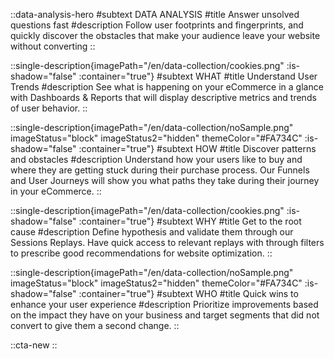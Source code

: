 ::data-analysis-hero
#subtext
DATA ANALYSIS
#title
Answer unsolved questions fast
#description
Follow user footprints and fingerprints, and quickly discover the obstacles that make your audience leave your website without converting 
::

::single-description{imagePath="/en/data-collection/cookies.png" :is-shadow="false" :container="true"}
#subtext
WHAT
#title
Understand User Trends 
#description
See what is happening on your eCommerce in a glance with Dashboards & Reports that will display descriptive metrics and trends of user behavior. 
::

::single-description{imagePath="/en/data-collection/noSample.png" imageStatus="block" imageStatus2="hidden" themeColor="#FA734C" :is-shadow="false" :container="true"}
#subtext
HOW
#title
Discover patterns and obstacles
#description
Understand how your users like to buy and where they are getting stuck during their  purchase process. Our Funnels and User Journeys will show you what paths they take during their journey in your eCommerce.
::

::single-description{imagePath="/en/data-collection/cookies.png" :is-shadow="false" :container="true"}
#subtext
WHY
#title
Get to the root cause
#description
Define hypothesis and validate them through our Sessions Replays. Have quick access to relevant replays with through filters to prescribe good recommendations for website optimization.
::

::single-description{imagePath="/en/data-collection/noSample.png" imageStatus="block" imageStatus2="hidden" themeColor="#FA734C" :is-shadow="false" :container="true"}
#subtext
WHO
#title
Quick wins to enhance your user experience
#description
Prioritize improvements based on the impact  they have on your business and target segments that did not convert  to give them a second change.
::

::cta-new
::